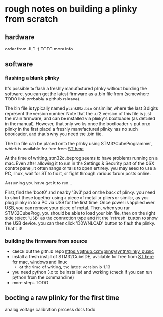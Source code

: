 # rough notes on building a plinky from scratch

## hardware

order from JLC :)
TODO more info

## software

### flashing a blank plinky
It's possible to flash a freshly manufactured plinky without building the software. you can get the latest firmware as a .bin file from (somewhere TODO link probably a github release). 

The bin file is typically named `plink09z.bin` or similar, where the last 3 digits represent the version number. Note that the .uf2 version of this file is just the main firmware, and can be installed via plinky's bootloader (as detailed in the manual). However, that only works once the bootloader is put onto plinky in the first place! a freshly manufactured plinky has no such bootloader, and that's why you need the .bin file. 

The bin file can be placed onto the plinky using STM32CubeProgrammer, which is available for free from [ST here](https://www.st.com/en/development-tools/stm32cubeprog.html). 

At the time of writing, stm32cubeprog seems to have problems running on a mac. Even after allowing it to run in the Settings & Security part of the OSX control panel, it often hangs or fails to open entirely. you may need to use a PC, linux, wait for ST to fix it, or fight through various forum posts online. 

Assuming you have got it to run...

First, find the 'boot0' and nearby '3v3' pad on the back of plinky. you need to short these together using a piece of metal or pliers or similar, as you plug plinky in to a PC via USB for the first time. Once power is applied over USB, you can remove your piece of metal. Then, when you run STM32CubeProg, you should be able to load your bin file, then on the right side select 'USB' as the connection type and hit the 'refresh' button to show the USB device. you can then click 'DOWNLOAD' button to flash the plinky. That's it!

### building the firmware from source

* check out the github repo https://github.com/plinkysynth/plinky_public 
* install a fresh install of STM32CubeIDE, available for free from [ST here](https://www.st.com/en/development-tools/stm32cubeide.html) for mac, windows and linux
    * at the time of writing, the latest version is 1.13
* you need python 3.x to be installed and working (check if you can run python from the commandline)
* more steps TODO

## booting a raw plinky for the first time

analog voltage calibration process docs todo

